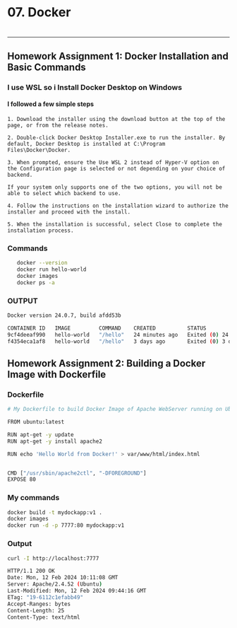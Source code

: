 #
# 07. Docker
#
---
## Homework Assignment 1: Docker Installation and Basic Commands

### I use WSL so i Install Docker Desktop on Windows
#### I followed a few simple steps
```
1. Download the installer using the download button at the top of the page, or from the release notes.

2. Double-click Docker Desktop Installer.exe to run the installer. By default, Docker Desktop is installed at C:\Program Files\Docker\Docker.

3. When prompted, ensure the Use WSL 2 instead of Hyper-V option on the Configuration page is selected or not depending on your choice of backend.

If your system only supports one of the two options, you will not be able to select which backend to use.

4. Follow the instructions on the installation wizard to authorize the installer and proceed with the install.

5. When the installation is successful, select Close to complete the installation process.
```
### Commands
``` bash
   docker --version
   docker run hello-world
   docker images
   docker ps -a
```

### OUTPUT
``` bash
Docker version 24.0.7, build afdd53b

CONTAINER ID   IMAGE         COMMAND    CREATED          STATUS                      PORTS     NAMES
9cf4deeaf990   hello-world   "/hello"   24 minutes ago   Exited (0) 24 minutes ago             vigorous_yalow
f4354eca1af8   hello-world   "/hello"   3 days ago       Exited (0) 3 days ago                 fervent_keller
```

## Homework Assignment 2: Building a Docker Image with Dockerfile

### Dockerfile
``` bash
# My Dockerfile to build Docker Image of Apache WebServer running on Ubuntu

FROM ubuntu:latest

RUN apt-get -y update
RUN apt-get -y install apache2

RUN echo 'Hello World from Docker!' > var/www/html/index.html


CMD ["/usr/sbin/apache2ctl", "-DFOREGROUND"]
EXPOSE 80
```

### My commands
``` bash
docker build -t mydockapp:v1 .
docker images
docker run -d -p 7777:80 mydockapp:v1
```

### Output
```bash
curl -I http://localhost:7777
```
``` bash
HTTP/1.1 200 OK
Date: Mon, 12 Feb 2024 10:11:08 GMT
Server: Apache/2.4.52 (Ubuntu)
Last-Modified: Mon, 12 Feb 2024 09:44:16 GMT
ETag: "19-6112c1efabb49"
Accept-Ranges: bytes
Content-Length: 25
Content-Type: text/html
```

